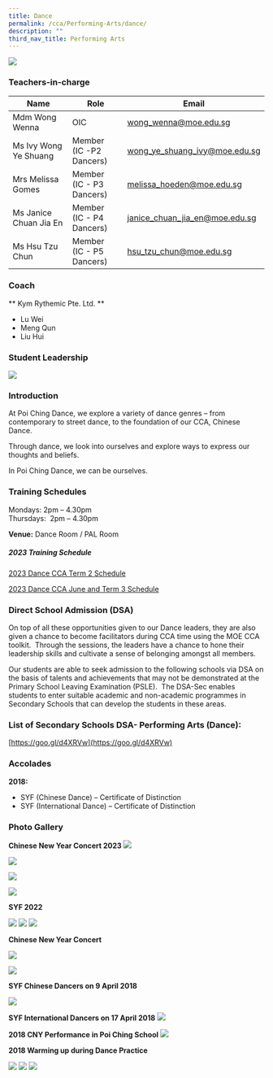 ```yaml
---
title: Dance
permalink: /cca/Performing-Arts/dance/
description: ""
third_nav_title: Performing Arts
---
```

![](/images/2018-Dance-Leaders_FY.jpg)

### Teachers-in-charge



|Name | Role | Email |
| -------- | -------- | -------- |
| Mdm Wong Wenna     | OIC |  wong_wenna@moe.edu.sg |
| Ms Ivy Wong Ye Shuang      | Member <br>(IC -P2 Dancers)    | wong_ye_shuang_ivy@moe.edu.sg |
|  Mrs Melissa Gomes     | Member <br>(IC - P3 Dancers) | melissa_hoeden@moe.edu.sg |
|  Ms Janice Chuan Jia En     | Member <br>(IC - P4 Dancers)   | janice_chuan_jia_en@moe.edu.sg | 
Ms Hsu Tzu Chun  | Member <br>(IC - P5 Dancers)   | hsu_tzu_chun@moe.edu.sg |

### Coach


** Kym Rythemic Pte. Ltd. **

* Lu Wei
* Meng Qun
* Liu Hui


### Student Leadership

![](/images/Dance%20CCA%20Leaders.png) 


### Introduction

At Poi Ching Dance, we explore a variety of dance genres – from contemporary to street dance, to the foundation of our CCA, Chinese Dance.

Through dance, we look into ourselves and explore ways to express our thoughts and beliefs.

In Poi Ching Dance, we can be ourselves.


### Training Schedules


Mondays: 2pm – 4.30pm <br>
Thursdays:&nbsp; 2pm – 4.30pm <br>

**Venue:**
Dance Room / PAL Room



##### **2023 Training Schedule**

[2023 Dance CCA Term 2 Schedule]()

[2023 Dance CCA June and Term 3 Schedule]()




### Direct School Admission (DSA)

On top of all these opportunities given to our Dance leaders, they are also given a chance to become facilitators during CCA time using the MOE CCA toolkit.&nbsp; Through the sessions, the leaders have a chance to hone their leadership skills and cultivate a sense of belonging amongst all members.

Our students are able to seek admission to the following schools via DSA on the basis of talents and achievements that may not be demonstrated at the Primary School Leaving Examination (PSLE).&nbsp; The DSA-Sec enables students to enter suitable academic and non-academic programmes in Secondary Schools that can develop the students in these areas.&nbsp;

### List of Secondary Schools DSA- Performing Arts (Dance):

[https://goo.gl/d4XRVw](https://goo.gl/d4XRVw)

### Accolades

**2018:**

*   SYF (Chinese Dance) – Certificate of Distinction
*   SYF (International Dance) – Certificate of Distinction

### Photo Gallery
**Chinese New Year Concert 2023**
![](/images/ch%20dance%20CNY%201.jpg)

![](/images/ch%20dance%20CNY2.jpg)

![](/images/ch%20dance%20CNY%203.jpg)

![](/images/ch%20dance%20cny%204.jpg)


**SYF 2022**

![](/images/SYF-2022-Chinese-Dance-A-768x432.jpg)
![](/images/SYF-2022-Chinese-Dance-B-768x432.jpg)
![](/images/SYF-2022-International-Dance-768x576.jpg)

**Chinese New Year Concert**

![](/images/CD2021.png)



![](/images/dance1.jpg)

**SYF Chinese Dancers on 9 April 2018**

![](/images/dance2.jpg)

**SYF International Dancers on 17 April 2018**
![](/images/ch_2.jpg)

**2018 CNY Performance in Poi Ching School**
![](/images/ch_3.jpg)

**2018&nbsp;Warming up during Dance Practice**

![](/images/ch4.jpg)
![](/images/ch5.jpg)
![](/images/ch6.jpg)